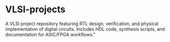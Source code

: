 # VLSI-projects
A VLSI project repository featuring RTL design, verification, and physical implementation of digital circuits. Includes HDL code, synthesis scripts, and documentation for ASIC/FPGA workflows."
